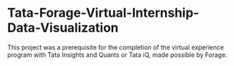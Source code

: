 # Tata-Forage-Virtual-Internship-Data-Visualization



This project was a prerequisite for the completion of the virtual experience program with Tata Insights and Quants or Tata iQ, made possible by Forage.

